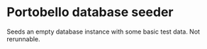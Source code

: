 # Portobello database seeder

Seeds an empty database instance with some basic test data. Not rerunnable.
